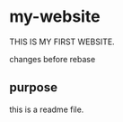 # my-website

THIS IS MY FIRST WEBSITE.

changes before rebase



## purpose

this is a readme file.
